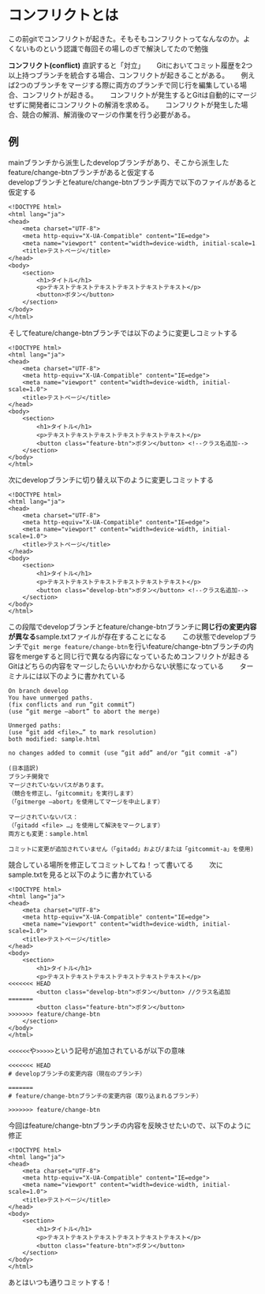 # コンフリクトとは
この前gitでコンフリクトが起きた。そもそもコンフリクトってなんなのか。よくないものという認識で毎回その場しのぎで解決してたので勉強　　

**コンフリクト(conflict)**
直訳すると「対立」　　
Gitにおいてコミット履歴を2つ以上持つブランチを統合する場合、コンフリクトが起きることがある。　　
例えば2つのブランチをマージする際に両方のブランチで同じ行を編集している場合、コンフリクトが起きる。　　
コンフリクトが発生するとGitは自動的にマージせずに開発者にコンフリクトの解消を求める。　　
コンフリクトが発生した場合、競合の解消、解消後のマージの作業を行う必要がある。　　
## 例
mainブランチから派生したdevelopブランチがあり、そこから派生したfeature/change-btnブランチがあると仮定する  
developブランチとfeature/change-btnブランチ両方で以下のファイルがあると仮定する
```html:sample.txt
<!DOCTYPE html>
<html lang="ja">
<head>
    <meta charset="UTF-8">
    <meta http-equiv="X-UA-Compatible" content="IE=edge">
    <meta name="viewport" content="width=device-width, initial-scale=1.0">
    <title>テストページ</title>
</head>
<body>
    <section>
        <h1>タイトル</h1>
        <p>テキストテキストテキストテキストテキストテキスト</p>
        <button>ボタン</button>
    </section>
</body>
</html>
```
そしてfeature/change-btnブランチでは以下のように変更しコミットする
```html:sample.txt(feature/change-btnブランチ)
<!DOCTYPE html>
<html lang="ja">
<head>
    <meta charset="UTF-8">
    <meta http-equiv="X-UA-Compatible" content="IE=edge">
    <meta name="viewport" content="width=device-width, initial-scale=1.0">
    <title>テストページ</title>
</head>
<body>
    <section>
        <h1>タイトル</h1>
        <p>テキストテキストテキストテキストテキストテキスト</p>
        <button class="feature-btn">ボタン</button> <!--クラス名追加-->
    </section>
</body>
</html>
```
次にdevelopブランチに切り替え以下のように変更しコミットする
```html:sample.txt(developブランチ)
<!DOCTYPE html>
<html lang="ja">
<head>
    <meta charset="UTF-8">
    <meta http-equiv="X-UA-Compatible" content="IE=edge">
    <meta name="viewport" content="width=device-width, initial-scale=1.0">
    <title>テストページ</title>
</head>
<body>
    <section>
        <h1>タイトル</h1>
        <p>テキストテキストテキストテキストテキストテキスト</p>
        <button class="develop-btn">ボタン</button> <!--クラス名追加-->
    </section>
</body>
</html>
```

この段階でdevelopブランチとfeature/change-btnブランチに**同じ行の変更内容が異なる**sample.txtファイルが存在することになる　　
この状態でdevelopブランチで`git merge feature/change-btn`を行いfeature/change-btnブランチの内容をmergeすると同じ行で異なる内容になっているためコンフリクトが起きる　　
Gitはどちらの内容をマージしたらいいかわからない状態になっている　　
ターミナルには以下のように書かれている
```
On branch develop
You have unmerged paths.
(fix conflicts and run “git commit”)
(use “git merge –abort” to abort the merge)

Unmerged paths:
(use “git add <file>…” to mark resolution)
both modified: sample.html

no changes added to commit (use “git add” and/or “git commit -a”)

(日本語訳)
ブランチ開発で
マージされていないパスがあります。
（競合を修正し、「gitcommit」を実行します）
（「gitmerge –abort」を使用してマージを中止します）

マージされていないパス：
（「gitadd <file> …」を使用して解決をマークします）
両方とも変更：sample.html

コミットに変更が追加されていません（「gitadd」および/または「gitcommit-a」を使用)
```
競合している場所を修正してコミットしてね！って書いてる　　
次にsample.txtを見ると以下のように書かれている
```html:sample.txt(develop)
<!DOCTYPE html>
<html lang="ja">
<head>
    <meta charset="UTF-8">
    <meta http-equiv="X-UA-Compatible" content="IE=edge">
    <meta name="viewport" content="width=device-width, initial-scale=1.0">
    <title>テストページ</title>
</head>
<body>
    <section>
        <h1>タイトル</h1>
        <p>テキストテキストテキストテキストテキストテキスト</p>
<<<<<<< HEAD
        <button class="develop-btn">ボタン</button> //クラス名追加
=======
        <button class="feature-btn">ボタン</button>
>>>>>>> feature/change-btn
    </section>
</body>
</html>
```
`<<<<<<`や`>>>>>`という記号が追加されているが以下の意味
```
<<<<<<< HEAD
# developブランチの変更内容（現在のブランチ）

=======
# feature/change-btnブランチの変更内容（取り込まれるブランチ）

>>>>>>> feature/change-btn
```
今回はfeature/change-btnブランチの内容を反映させたいので、以下のように修正  
```html:sample.txt(develop)
<!DOCTYPE html>
<html lang="ja">
<head>
    <meta charset="UTF-8">
    <meta http-equiv="X-UA-Compatible" content="IE=edge">
    <meta name="viewport" content="width=device-width, initial-scale=1.0">
    <title>テストページ</title>
</head>
<body>
    <section>
        <h1>タイトル</h1>
        <p>テキストテキストテキストテキストテキストテキスト</p>
        <button class="feature-btn">ボタン</button>
    </section>
</body>
</html>
```
あとはいつも通りコミットする！
